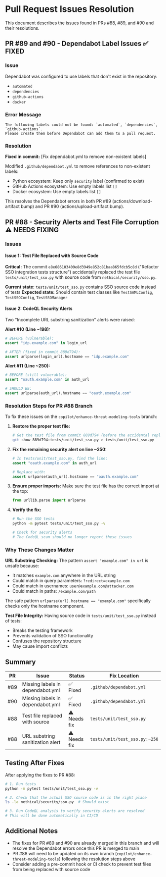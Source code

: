 # Pull Request Issues Resolution

This document describes the issues found in PRs #88, #89, and #90 and their resolutions.

## PR #89 and #90 - Dependabot Label Issues ✅ FIXED

### Issue
Dependabot was configured to use labels that don't exist in the repository:
- `automated`
- `dependencies`
- `github-actions`
- `docker`

### Error Message
```
The following labels could not be found: `automated`, `dependencies`, `github-actions`. 
Please create them before Dependabot can add them to a pull request.
```

### Resolution
**Fixed in commit:** [Fix dependabot.yml to remove non-existent labels]

Modified `.github/dependabot.yml` to remove references to non-existent labels:
- Python ecosystem: Keep only `security` label (confirmed to exist)
- GitHub Actions ecosystem: Use empty labels list `[]`
- Docker ecosystem: Use empty labels list `[]`

This resolves the Dependabot errors in both PR #89 (actions/download-artifact bump) and PR #90 (actions/upload-artifact bump).

## PR #88 - Security Alerts and Test File Corruption ⚠️ NEEDS FIXING

### Issues

#### Issue 1: Test File Replaced with Source Code
**Critical:** The commit `e8e686103409e8d3949e852c81baa865fdcb5c8d` ("Refactor SSO integration tests structure") accidentally replaced the test file `tests/unit/test_sso.py` with source code from `nethical/security/sso.py`.

**Current state:** `tests/unit/test_sso.py` contains SSO source code instead of tests
**Expected state:** Should contain test classes like `TestSAMLConfig`, `TestSSOConfig`, `TestSSOManager`

#### Issue 2: CodeQL Security Alerts
Two "Incomplete URL substring sanitization" alerts were raised:

**Alert #10 (Line ~198):**
```python
# BEFORE (vulnerable):
assert "idp.example.com" in login_url

# AFTER (fixed in commit 889d794):
assert urlparse(login_url).hostname == "idp.example.com"
```

**Alert #11 (Line ~250):**
```python
# BEFORE (still vulnerable):
assert "oauth.example.com" in auth_url

# SHOULD BE:
assert urlparse(auth_url).hostname == "oauth.example.com"
```

### Resolution Steps for PR #88 Branch

To fix these issues on the `copilot/enhance-threat-modeling-tools` branch:

1. **Restore the proper test file:**
   ```bash
   # Get the test file from commit 889d794 (before the accidental replacement)
   git show 889d794:tests/unit/test_sso.py > tests/unit/test_sso.py
   ```

2. **Fix the remaining security alert on line ~250:**
   ```python
   # In tests/unit/test_sso.py, find the line:
   assert "oauth.example.com" in auth_url
   
   # Replace with:
   assert urlparse(auth_url).hostname == "oauth.example.com"
   ```

3. **Ensure proper imports:**
   Make sure the test file has the correct import at the top:
   ```python
   from urllib.parse import urlparse
   ```

4. **Verify the fix:**
   ```bash
   # Run the SSO tests
   python -m pytest tests/unit/test_sso.py -v
   
   # Check for security alerts
   # The CodeQL scan should no longer report these issues
   ```

### Why These Changes Matter

**URL Substring Checking:**
The pattern `assert "example.com" in url` is unsafe because:
- It matches `example.com` anywhere in the URL string
- Could match in query parameters: `?redirect=example.com`
- Could match in usernames: `user@example.com@attacker.com`
- Could match in paths: `/example.com/path`

The safe pattern `urlparse(url).hostname == "example.com"` specifically checks only the hostname component.

**Test File Integrity:**
Having source code in `tests/unit/test_sso.py` instead of tests:
- Breaks the testing framework
- Prevents validation of SSO functionality
- Confuses the repository structure
- May cause import conflicts

## Summary

| PR | Issue | Status | Fix Location |
|----|-------|--------|--------------|
| #89 | Missing labels in dependabot.yml | ✅ Fixed | `.github/dependabot.yml` |
| #90 | Missing labels in dependabot.yml | ✅ Fixed | `.github/dependabot.yml` |
| #88 | Test file replaced with source | ⚠️ Needs fix | `tests/unit/test_sso.py` |
| #88 | URL substring sanitization alert | ⚠️ Needs fix | `tests/unit/test_sso.py:~250` |

## Testing After Fixes

After applying the fixes to PR #88:

```bash
# 1. Run tests
python -m pytest tests/unit/test_sso.py -v

# 2. Check that the actual SSO source code is in the right place
ls -la nethical/security/sso.py  # Should exist

# 3. Run CodeQL analysis to verify security alerts are resolved
# This will be done automatically in CI/CD
```

## Additional Notes

- The fixes for PR #89 and #90 are already merged in this branch and will resolve the Dependabot errors once this PR is merged to main
- PR #88 will need to be updated on its own branch (`copilot/enhance-threat-modeling-tools`) following the resolution steps above
- Consider adding a pre-commit hook or CI check to prevent test files from being replaced with source code
